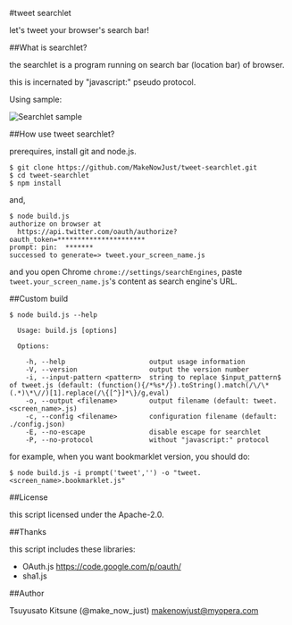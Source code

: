 #tweet searchlet

let's tweet your browser's search bar!

##What is searchlet?

the searchlet is a program running on search bar (location bar) of browser.

this is incernated by "javascript:" pseudo protocol.

Using sample:

![Searchlet sample](https://raw.github.com/MakeNowJust/tweet-searchlet/master/image/tweet_searchlet.gif)

##How use tweet searchlet?

prerequires, install git and node.js.

```
$ git clone https://github.com/MakeNowJust/tweet-searchlet.git
$ cd tweet-searchlet
$ npm install
```

and,

```
$ node build.js
authorize on browser at
  https://api.twitter.com/oauth/authorize?oauth_token=**********************
prompt: pin:  *******
successed to generate=> tweet.your_screen_name.js
```

and you open Chrome `chrome://settings/searchEngines`, paste `tweet.your_screen_name.js`'s content as search engine's URL.

##Custom build

```
$ node build.js --help

  Usage: build.js [options]

  Options:

    -h, --help                     output usage information
    -V, --version                  output the version number
    -i, --input-pattern <pattern>  string to replace $input_pattern$ of tweet.js (default: (function(){/*%s*/}).toString().match(/\/\*(.*)\*\//)[1].replace(/\{[^}]*\}/g,eval)
    -o, --output <filename>        output filename (default: tweet.<screen_name>.js)
    -c, --config <filename>        configuration filename (default: ./config.json)
    -E, --no-escape                disable escape for searchlet
    -P, --no-protocol              without "javascript:" protocol
```

for example, when you want bookmarklet version, you should do:

```
$ node build.js -i prompt('tweet','') -o "tweet.<screen_name>.bookmarklet.js"
```

##License

this script licensed under the Apache-2.0.

##Thanks

this script includes these libraries:

  * OAuth.js https://code.google.com/p/oauth/
  * sha1.js

##Author

Tsuyusato Kitsune (@make_now_just) <makenowjust@myopera.com>
